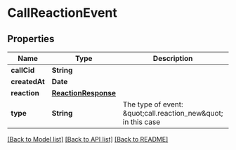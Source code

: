 # CallReactionEvent

## Properties
Name | Type | Description | Notes
------------ | ------------- | ------------- | -------------
**callCid** | **String** |  | 
**createdAt** | **Date** |  | 
**reaction** | [**ReactionResponse**](ReactionResponse.md) |  | 
**type** | **String** | The type of event: \&quot;call.reaction_new\&quot; in this case | [default to "call.reaction_new"]

[[Back to Model list]](../README.md#documentation-for-models) [[Back to API list]](../README.md#documentation-for-api-endpoints) [[Back to README]](../README.md)


